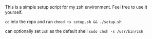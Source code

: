 This is a simple setup script for my zsh environment.
Feel free to use it yourself.

`cd` into the repo and run `chmod +x setup.sh && ./setup.sh`

can optionally set `zsh` as the default shell `sudo chsh -s /usr/bin/zsh`
